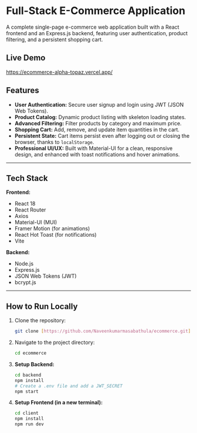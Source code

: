 # Full-Stack E-Commerce Application

A complete single-page e-commerce web application built with a React frontend and an Express.js backend, featuring user authentication, product filtering, and a persistent shopping cart.

## Live Demo

https://ecommerce-alpha-topaz.vercel.app/

## Features

- **User Authentication:** Secure user signup and login using JWT (JSON Web Tokens).
- **Product Catalog:** Dynamic product listing with skeleton loading states.
- **Advanced Filtering:** Filter products by category and maximum price.
- **Shopping Cart:** Add, remove, and update item quantities in the cart.
- **Persistent State:** Cart items persist even after logging out or closing the browser, thanks to `localStorage`.
- **Professional UI/UX:** Built with Material-UI for a clean, responsive design, and enhanced with toast notifications and hover animations.

---

## Tech Stack

**Frontend:**
- React 18
- React Router
- Axios
- Material-UI (MUI)
- Framer Motion (for animations)
- React Hot Toast (for notifications)
- Vite

**Backend:**
- Node.js
- Express.js
- JSON Web Tokens (JWT)
- bcrypt.js

---

## How to Run Locally

1.  Clone the repository:
    ```bash
    git clone [https://github.com/Naveenkumarmasabathula/ecommerce.git](https://github.com/Naveenkumarmasabathula/ecommerce.git)
    ```

2.  Navigate to the project directory:
    ```bash
    cd ecommerce
    ```

3.  **Setup Backend:**
    ```bash
    cd backend
    npm install
    # Create a .env file and add a JWT_SECRET
    npm start
    ```

4.  **Setup Frontend (in a new terminal):**
    ```bash
    cd client
    npm install
    npm run dev
    ```